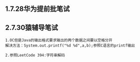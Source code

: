 ## 1.7.28华为提前批笔试






## 2.7.30猿辅导笔试
    1.OC但是Java的输出格式要求输出的两个数据之间要以空格分开
    解决方法：System.out.printf("%d %d",a,b);参照C语言的printf输出
    
    2.参照LeetCode 394:字符串解码
    
